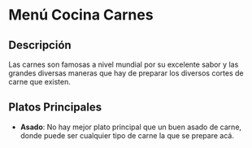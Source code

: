 # Menú Cocina Carnes

## Descripción
Las carnes son famosas a nivel mundial por su excelente sabor y las grandes diversas maneras que hay de preparar los diversos cortes de carne que existen.

## Platos Principales
- **Asado**: No hay mejor plato principal que un buen asado de carne, donde puede ser cualquier tipo de carne la que se prepare acá.
